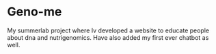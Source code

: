 # Geno-me
My summerlab project where Iv developed a website to educate people about dna and nutrigenomics. Have also added my first ever chatbot as well. 

